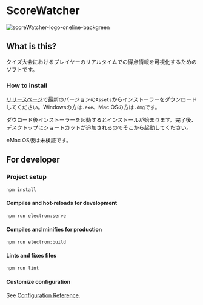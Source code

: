 # ScoreWatcher
![scoreWatcher-logo-oneline-backgreen](https://user-images.githubusercontent.com/51036153/132013051-4bc9c094-2a5b-4c8f-b4a4-08e3c4ea558a.png)
## What is this?
クイズ大会におけるプレイヤーのリアルタイムでの得点情報を可視化するためのソフトです。

### How to install
[リリースページ](https://github.com/newt-20st/score-watcher/releases)で最新のバージョンの`Assets`からインストーラーをダウンロードしてください。Windowsの方は`.exe`、Mac OSの方は`.dmg`です。

ダウロード後インストーラーを起動するとインストールが始まります。完了後、デスクトップにショートカットが追加されるのでそこから起動してください。

※Mac OS版は未検証です。

## For developer

### Project setup
```
npm install
```

#### Compiles and hot-reloads for development
```
npm run electron:serve
```

#### Compiles and minifies for production
```
npm run electron:build
```

#### Lints and fixes files
```
npm run lint
```

#### Customize configuration
See [Configuration Reference](https://cli.vuejs.org/config/).

